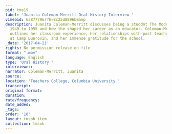 ```yaml
---
pid: tms19
label: 'Juanita Coleman-Merritt Oral History Interview '
vimeoid: 638777967?h=8c25d8896b&amp
description: Juanita Coleman-Merritt discusses being a studdnt The Modern School from
  1949 to 1955 and how the shaped her career as an educator. Coleman-Merritt also
  outlines her classroom experience, her relationships with past teachers, her experience
  at Camp Dunrovin, and her immense gratitude for the school.
_date: '2017-04-21'
rights: No permission release on file
format: ".mov"
language: English
type: 'Oral History '
interviewer:
narrator: Coleman-Merritt, Juanita
source:
location: 'Teachers College, Columbia University '
transcript:
original format:
duration:
rate/frequency:
date_added:
_tags:
order: '10'
layout: tmsoh_item
collection: tmsoh
---
```

